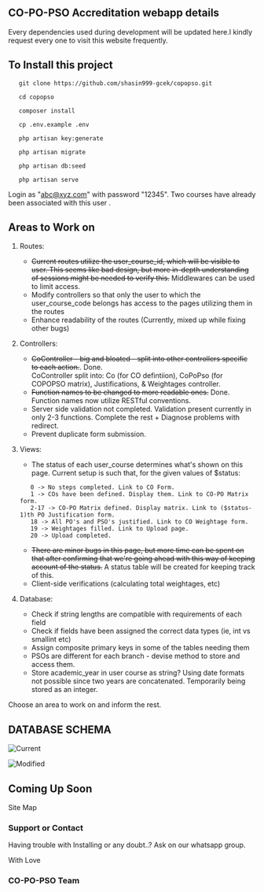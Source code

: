 ## CO-PO-PSO Accreditation webapp details

Every dependencies used during development will be updated here.I kindly request every one to visit this website frequently.

## To Install this project

```
   git clone https://github.com/shasin999-gcek/copopso.git
   
   cd copopso
   
   composer install
   
   cp .env.example .env
   
   php artisan key:generate
   
   php artisan migrate
   
   php artisan db:seed
   
   php artisan serve
```

Login as "abc@xyz.com" with password "12345". Two courses have already been associated with this user .

## Areas to Work on

1. Routes:
   * ~~Current routes utilize the user_course_id, which will be visible to user. This seems like bad design, but more in-depth understanding of sessions might be needed to verify this.~~ Middlewares can be used to limit access. 
   * Modify controllers so that only the user to which the user_course_code belongs has access to the pages utilizing them in the routes
   * Enhance readability of the routes (Currently, mixed up while fixing other bugs)
   
2. Controllers:
   * ~~CoController - big and bloated - split into other controllers specific to each action.~~. Done.  
      CoController split into: Co (for CO defintiion), CoPoPso (for COPOPSO matrix), Justifications, & Weightages controller.
   * ~~Function names to be changed to more readable ones.~~ Done. 
      Function names now utilize RESTful conventions. 
   * Server side validation not completed. Validation present currently in only 2-3 functions. Complete the rest + Diagnose problems with redirect. 
   * Prevent duplicate form submission.
   
3. Views:
   * The status of each user_course determines what's shown on this page. Current setup is such that, for the given values of $status:
   ```
      0 -> No steps completed. Link to CO Form. 
      1 -> COs have been defined. Display them. Link to CO-PO Matrix form. 
      2-17 -> CO-PO Matrix defined. Display matrix. Link to ($status-1)th PO Justification form.
      18 -> All PO's and PSO's justified. Link to CO Weightage form.
      19 -> Weightages filled. Link to Upload page. 
      20 -> Upload completed.
   ```
   * ~~There are minor bugs in this page, but more time can be spent on that after confirming that we're going ahead with this way of keeping account of the status.~~ A status table will be created for keeping track of this. 
   * Client-side verifications (calculating total weightages, etc)
4. Database:
   * Check if string lengths are compatible with requirements of each field
   * Check if fields have been assigned the correct data types (ie, int vs smallint etc)
   * Assign composite primary keys in some of the tables needing them
   * PSOs are different for each branch - devise method to store and access them. 
   * Store academic_year in user course as string? Using date formats not possible since two years are concatenated. Temporarily being stored as an integer.
 
Choose an area to work on and inform the rest.
 
## DATABASE SCHEMA

![Current](https://image.ibb.co/jvaq4a/current_db.png)

![Modified](https://image.ibb.co/d88oqF/modified_db.png)

## Coming Up Soon
 
 Site Map
   
### Support or Contact

Having trouble with Installing or any doubt..?
Ask on our whatsapp group.

With 
Love
### CO-PO-PSO Team
